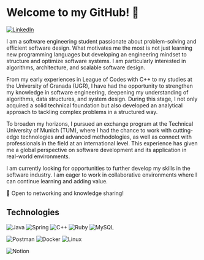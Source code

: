 # Welcome to my GitHub! 👋

[![LinkedIn](https://img.shields.io/badge/linkedin-%230077B5.svg?style=for-the-badge&logo=linkedin&logoColor=white)](https://www.linkedin.com/in/francisco-javier-hern%C3%A1ndez-fern%C3%A1ndez-a15696335/)

I am a software engineering student passionate about problem-solving and efficient software design. What motivates me the most is not just learning new programming languages but developing an engineering mindset to structure and optimize software systems. I am particularly interested in algorithms, architecture, and scalable software design.

From my early experiences in League of Codes with C++ to my studies at the University of Granada (UGR), I have had the opportunity to strengthen my knowledge in software engineering, deepening my understanding of algorithms, data structures, and system design. During this stage, I not only acquired a solid technical foundation but also developed an analytical approach to tackling complex problems in a structured way.

To broaden my horizons, I pursued an exchange program at the Technical University of Munich (TUM), where I had the chance to work with cutting-edge technologies and advanced methodologies, as well as connect with professionals in the field at an international level. This experience has given me a global perspective on software development and its application in real-world environments.

I am currently looking for opportunities to further develop my skills in the software industry. I am eager to work in collaborative environments where I can continue learning and adding value.

📩 Open to networking and knowledge sharing!

<!--
**fhernandez04/fhernandez04** is a ✨ _special_ ✨ repository because its `README.md` (this file) appears on your GitHub profile.

Here are some ideas to get you started:

- 🔭 I’m currently working on ...
- 🌱 I’m currently learning ...
- 👯 I’m looking to collaborate on ...
- 🤔 I’m looking for help with ...
- 💬 Ask me about ...
- 📫 How to reach me: ...
- 😄 Pronouns: ...
- ⚡ Fun fact: ...
-->

## Technologies
![Java](https://img.shields.io/badge/java-%23ED8B00.svg?style=for-the-badge&logo=openjdk&logoColor=white) 
![Spring](https://img.shields.io/badge/spring-%236DB33F.svg?style=for-the-badge&logo=spring&logoColor=white)
![C++](https://img.shields.io/badge/c++-%2300599C.svg?style=for-the-badge&logo=c%2B%2B&logoColor=white)
![Ruby](https://img.shields.io/badge/ruby-%23CC342D.svg?style=for-the-badge&logo=ruby&logoColor=white)
![MySQL](https://img.shields.io/badge/mysql-4479A1.svg?style=for-the-badge&logo=mysql&logoColor=white)

![Postman](https://img.shields.io/badge/Postman-FF6C37?style=for-the-badge&logo=postman&logoColor=white)
![Docker](https://img.shields.io/badge/docker-%230db7ed.svg?style=for-the-badge&logo=docker&logoColor=white)
![Linux](https://img.shields.io/badge/Linux-FCC624?style=for-the-badge&logo=linux&logoColor=black)

![Notion](https://img.shields.io/badge/Notion-%23000000.svg?style=for-the-badge&logo=notion&logoColor=white)
